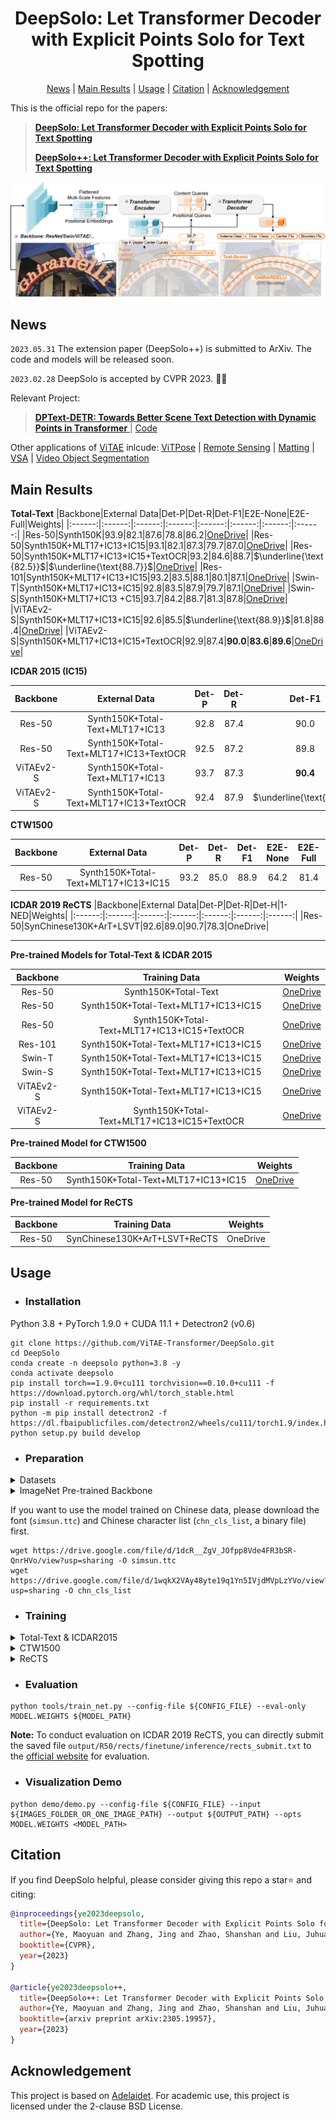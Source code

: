 <h1 align="center">DeepSolo: Let Transformer Decoder with Explicit Points Solo for Text Spotting</h1> 

<p align="center">
  <a href="#News">News</a> |
  <a href="#Main Results">Main Results</a> |
  <a href="#Usage">Usage</a> |
  <a href="#Citation">Citation</a> |
  <a href="#Acknowledgement">Acknowledgement</a>
</p >
This is the official repo for the papers:

> [**DeepSolo: Let Transformer Decoder with Explicit Points Solo for Text Spotting**](https://arxiv.org/abs/2211.10772)
> 
> [**DeepSolo++: Let Transformer Decoder with Explicit Points Solo for Text Spotting**](https://arxiv.org/abs/2305.19957)

<img src="./figs/DeepSolo.jpg" alt="image" style="zoom:50%;" />

## News

`2023.05.31` The extension paper (DeepSolo++) is submitted to ArXiv. The code and models will be released soon.

`2023.02.28` DeepSolo is accepted by CVPR 2023. :tada::tada:

Relevant Project: 
> [**DPText-DETR: Towards Better Scene Text Detection with Dynamic Points in Transformer** ](https://arxiv.org/abs/2207.04491) | [Code](https://github.com/ymy-k/DPText-DETR)

Other applications of [ViTAE](https://github.com/ViTAE-Transformer/ViTAE-Transformer) inlcude: [ViTPose](https://github.com/ViTAE-Transformer/ViTPose) | [Remote Sensing](https://github.com/ViTAE-Transformer/ViTAE-Transformer-Remote-Sensing) | [Matting](https://github.com/ViTAE-Transformer/ViTAE-Transformer-Matting) | [VSA](https://github.com/ViTAE-Transformer/ViTAE-VSA) | [Video Object Segmentation](https://github.com/ViTAE-Transformer/VOS-LLB)


## Main Results

**Total-Text**
|Backbone|External Data|Det-P|Det-R|Det-F1|E2E-None|E2E-Full|Weights|
|:------:|:------:|:------:|:------:|:------:|:------:|:------:|:------:|
|Res-50|Synth150K|93.9|82.1|87.6|78.8|86.2|[OneDrive](https://1drv.ms/u/s!AimBgYV7JjTlgcd3oqq103k359L2PQ?e=tkxgol)|
|Res-50|Synth150K+MLT17+IC13+IC15|93.1|82.1|87.3|79.7|87.0|[OneDrive](https://1drv.ms/u/s!AimBgYV7JjTlgcd2FhvW7pjuKs4iLQ?e=TqYdjG)|
|Res-50|Synth150K+MLT17+IC13+IC15+TextOCR|93.2|84.6|88.7|$\underline{\text{82.5}}$|$\underline{\text{88.7}}$|[OneDrive](https://1drv.ms/u/s!AimBgYV7JjTlgcd138p8HaXViFk-tw?e=r15pMR)|
|Res-101|Synth150K+MLT17+IC13+IC15|93.2|83.5|88.1|80.1|87.1|[OneDrive](https://1drv.ms/u/s!AimBgYV7JjTlgcd0wgXgTNJg3lD4qQ?e=wuOPfN)|
|Swin-T|Synth150K+MLT17+IC13+IC15|92.8|83.5|87.9|79.7|87.1|[OneDrive](https://1drv.ms/u/s!AimBgYV7JjTlgcd5mc12FlChwGCUig?e=Xjdtis)|
|Swin-S|Synth150K+MLT17+IC13 +C15|93.7|84.2|88.7|81.3|87.8|[OneDrive](https://1drv.ms/u/s!AimBgYV7JjTlgcd4Rn_bg8cOn-LwEg?e=dVqz7z)|
|ViTAEv2-S|Synth150K+MLT17+IC13+IC15|92.6|85.5|$\underline{\text{88.9}}$|81.8|88.4|[OneDrive](https://1drv.ms/u/s!AimBgYV7JjTlgcd8dztVae7RRLn6Ow?e=2GLRAs)|
|ViTAEv2-S|Synth150K+MLT17+IC13+IC15+TextOCR|92.9|87.4|**90.0**|**83.6**|**89.6**|[OneDrive](https://1drv.ms/u/s!AimBgYV7JjTlgcd6XGlbZ-I7WvGslQ?e=rrkXLx)|

**ICDAR 2015 (IC15)**

|Backbone|External Data|Det-P|Det-R|Det-F1|E2E-S|E2E-W|E2E-G|Weights|
|:------:|:------:|:------:|:------:|:------:|:------:|:------:|:------:|:------:|
|Res-50|Synth150K+Total-Text+MLT17+IC13|92.8|87.4|90.0|86.8|81.9|76.9|[OneDrive](https://1drv.ms/u/s!AimBgYV7JjTlgcdp6_LjerVYzoYORw?e=0ZuXgR)|
|Res-50|Synth150K+Total-Text+MLT17+IC13+TextOCR|92.5|87.2|89.8|$\underline{\text{88.0}}$|$\underline{\text{83.5}}$|$\underline{\text{79.1}}$|[OneDrive](https://1drv.ms/u/s!AimBgYV7JjTlgcdonZXu6_JtW2QMuA?e=8BTzmi)|
|ViTAEv2-S|Synth150K+Total-Text+MLT17+IC13|93.7|87.3|**90.4**|87.5|82.8|77.7|[OneDrive](https://1drv.ms/u/s!AimBgYV7JjTlgcdrUOUheq2dw6FP-A?e=PYXbiY)|
|ViTAEv2-S|Synth150K+Total-Text+MLT17+IC13+TextOCR|92.4|87.9|$\underline{\text{90.1}}$|**88.1**|**83.9**|**79.5**|[OneDrive](https://1drv.ms/u/s!AimBgYV7JjTlgcdqw1UUnbSAG4qoWA?e=Co1prY)|

**CTW1500**

|Backbone|External Data|Det-P|Det-R|Det-F1|E2E-None|E2E-Full|Weights|
|:------:|:------:|:------:|:------:|:------:|:------:|:------:|:------:|
|Res-50|Synth150K+Total-Text+MLT17+IC13+IC15|93.2|85.0|88.9|64.2|81.4|[OneDrive](https://1drv.ms/u/s!AimBgYV7JjTlgcdsiFgSz-FHgKepqQ?e=56gdHj)|

**ICDAR 2019 ReCTS**
|Backbone|External Data|Det-P|Det-R|Det-H|1-NED|Weights|
|:------:|:------:|:------:|:------:|:------:|:------:|:------:|
|Res-50|SynChinese130K+ArT+LSVT|92.6|89.0|90.7|78.3|OneDrive|

***

**Pre-trained Models for Total-Text & ICDAR 2015**

|Backbone|Training Data|Weights|
|:------:|:------:|:------:|
|Res-50|Synth150K+Total-Text|[OneDrive](https://1drv.ms/u/s!AimBgYV7JjTlgcdxUY6EC18kIvb2HA?e=GSC8Cx)|
|Res-50|Synth150K+Total-Text+MLT17+IC13+IC15|[OneDrive](https://1drv.ms/u/s!AimBgYV7JjTlgcdwrhMu_5lyV3j3gg?e=90flAQ)|
|Res-50|Synth150K+Total-Text+MLT17+IC13+IC15+TextOCR|[OneDrive](https://1drv.ms/u/s!AimBgYV7JjTlgcdu018Hx6GHAo-ZCQ?e=NkEQt6)|
|Res-101|Synth150K+Total-Text+MLT17+IC13+IC15|[OneDrive](https://1drv.ms/u/s!AimBgYV7JjTlgcdvwoL7Y1PSlNFMgw?e=APocIV)|
|Swin-T|Synth150K+Total-Text+MLT17+IC13+IC15|[OneDrive](https://1drv.ms/u/s!AimBgYV7JjTlgcdzxsGdxKgUOoiIVA?e=7BxJhq)|
|Swin-S|Synth150K+Total-Text+MLT17+IC13+IC15|[OneDrive](https://1drv.ms/u/s!AimBgYV7JjTlgcdyjP6PtQSliVdJLA?e=hHkIs4)|
|ViTAEv2-S|Synth150K+Total-Text+MLT17+IC13+IC15|[OneDrive](https://1drv.ms/u/s!AimBgYV7JjTlgcd7KPBhro8LU9fLjA?e=gcpVZ2)|
|ViTAEv2-S|Synth150K+Total-Text+MLT17+IC13+IC15+TextOCR|[OneDrive](https://1drv.ms/u/s!AimBgYV7JjTlgcd9wi432uitMgTM-w?e=fjuJbm)|

**Pre-trained Model for CTW1500**

|Backbone|Training Data|Weights|
|:------:|:------:|:------:|
|Res-50|Synth150K+Total-Text+MLT17+IC13+IC15|[OneDrive](https://1drv.ms/u/s!AimBgYV7JjTlgcdtYzwEBGvOH6CiBw?e=trgKFE)|

**Pre-trained Model for ReCTS**

|Backbone|Training Data|Weights|
|:------:|:------:|:------:|
|Res-50|SynChinese130K+ArT+LSVT+ReCTS|OneDrive|

## Usage

- ### Installation

Python 3.8 + PyTorch 1.9.0 + CUDA 11.1 + Detectron2 (v0.6)
```
git clone https://github.com/ViTAE-Transformer/DeepSolo.git
cd DeepSolo
conda create -n deepsolo python=3.8 -y
conda activate deepsolo
pip install torch==1.9.0+cu111 torchvision==0.10.0+cu111 -f https://download.pytorch.org/whl/torch_stable.html
pip install -r requirements.txt
python -m pip install detectron2 -f https://dl.fbaipublicfiles.com/detectron2/wheels/cu111/torch1.9/index.html
python setup.py build develop
```

- ### Preparation

<details>
<summary>Datasets</summary>

`[SynthText150K (CurvedSynText150K)]` [images](https://github.com/aim-uofa/AdelaiDet/tree/master/datasets) | [annotations(Part1)](https://1drv.ms/u/s!ApEsJ9RIZdBQgQTfQC578sYbkPik?e=2Yz06g) | [annotations(Part2)](https://1drv.ms/u/s!ApEsJ9RIZdBQgQJWqH404p34Wb1m?e=KImg6N)

`[MLT]` [images](https://github.com/aim-uofa/AdelaiDet/tree/master/datasets) | [annotations](https://1drv.ms/u/s!ApEsJ9RIZdBQgQBpvuvV2KBBbN64?e=HVTCab)

`[ICDAR2013]` [images](https://1drv.ms/u/s!ApEsJ9RIZdBQgQcK05sWzK3_t26T?e=5jTWAa) | [annotations](https://1drv.ms/u/s!ApEsJ9RIZdBQfbgqFCeiKOrTM0E?e=UMfIQh)

`[ICDAR2015]` [images](https://1drv.ms/u/s!ApEsJ9RIZdBQgQbupfCNqVxtYGna?e=b4TQY2) | [annotations](https://1drv.ms/u/s!ApEsJ9RIZdBQfhGW5JDiNcDxfWQ?e=PZ2JCX)

`[Total-Text]` [images](https://1drv.ms/u/s!ApEsJ9RIZdBQgQjyPyivo_FnjJ1H?e=qgSFYL) | [annotations](https://1drv.ms/u/s!ApEsJ9RIZdBQgQOShwd8O0K5Dd1f?e=GYyPAX)

`[CTW1500]` [images](https://1drv.ms/u/s!ApEsJ9RIZdBQgQlZVAH5AJld3Y9g?e=zgG71Z) | [annotations](https://1drv.ms/u/s!ApEsJ9RIZdBQfPpyzxoFV34zBg4?e=WK20AN)

`[TextOCR]` [images](https://dl.fbaipublicfiles.com/textvqa/images/train_val_images.zip) | [annotations](https://1drv.ms/u/s!ApEsJ9RIZdBQgQHY3mjH13GRLPGI?e=Dx1O99)

`[Inverse-Text]` [images](https://1drv.ms/u/s!AimBgYV7JjTlgccVhlbD4I3z5QfmsQ?e=myu7Ue) | [annotations](https://1drv.ms/u/s!ApEsJ9RIZdBQf3G4vZpf4QD5NKo?e=xR3GtY)

`[Evaluation ground-truth]` [Link](https://1drv.ms/u/s!ApEsJ9RIZdBQem-MG1TjuRWApyA?e=fVPnmT)

*Some files need to be renamed.* Organize them as follows (lexicon files are not listed here):

```
|- ./datasets
   |- syntext1
   |  |- train_images
   |  └  annotations
   |       |- train_37voc.json
   |       └  train_96voc.json
   |- syntext2
   |  |- train_images
   |  └  annotations
   |       |- train_37voc.json
   |       └  train_96voc.json
   |- mlt2017
   |  |- train_images
   |  |- train_37voc.json
   |  └  train_96voc.json
   |- totaltext
   |  |- train_images
   |  |- test_images
   |  |- train_37voc.json
   |  |- train_96voc.json
   |  └  test.json
   |- ic13
   |  |- train_images
   |  |- train_37voc.json
   |  └  train_96voc.json
   |- ic15
   |  |- train_images
   |  |- test_images
   |  |- train_37voc.json
   |  |- train_96voc.json
   |  └  test.json
   |- ctw1500
   |  |- train_images
   |  |- test_images
   |  |- train_96voc.json
   |  └  test.json
   |- textocr
   |  |- train_images
   |  |- train_37voc_1.json
   |  └  train_37voc_2.json
   |- inversetext
   |  |- test_images
   |  └  test.json
   |- chnsyntext
   |  |- syn_130k_images
   |  └  chn_syntext.json
   |- ArT
   |  |- rename_artimg_train
   |  └  art_train.json
   |- LSVT
   |  |- rename_lsvtimg_train
   |  └  lsvt_train.json
   |- ReCTS
   |  |- ReCTS_train_images
   |  |- ReCTS_val_images
   |  |- ReCTS_test_images
   |  |- rects_train.json
   |  |- rects_val.json
   |  └  rects_test.json
   |- evaluation
   |  |- gt_*.zip
```
</details>

<details>
<summary>ImageNet Pre-trained Backbone</summary>

If you want to pre-train DeepSolo with ResNet-101, ViTAEv2-S or SwinTransformer , you can download the converted backbone weights and put them under `pretrained_backbone` for initialization:  [Swin-T](https://1drv.ms/u/s!ApEsJ9RIZdBQgQvFeSphQrQyacmS?e=H7NtDN) | [ViTAEv2-S](https://1drv.ms/u/s!ApEsJ9RIZdBQgQqGMOhxm6SNmXu3?e=8hiqX1) | [Res101](https://1drv.ms/u/s!ApEsJ9RIZdBQgQ3594GtopQMe-lR?e=fPnWeb) | [Swin-S](https://1drv.ms/u/s!ApEsJ9RIZdBQgQzn8w4kPoPvzOtY?e=Hfa4ET). You can also refer to the python files in `pretrained_backbone` and convert the backbones by yourself.
</details>


If you want to use the model trained on Chinese data, please download the font (`simsun.ttc`) and Chinese character list (`chn_cls_list`, a binary file) first.
```
wget https://drive.google.com/file/d/1dcR__ZgV_JOfpp8Vde4FR3bSR-QnrHVo/view?usp=sharing -O simsun.ttc
wget https://drive.google.com/file/d/1wqkX2VAy48yte19q1Yn5IVjdMVpLzYVo/view?usp=sharing -O chn_cls_list
```

- ### Training
<details>
<summary>Total-Text & ICDAR2015</summary>

**1. Pre-train**

For example, pre-train DeepSolo with Synth150K+Total-Text+MLT17+IC13+IC15:

```
python tools/train_net.py --config-file configs/R_50/pretrain/150k_tt_mlt_13_15.yaml --num-gpus 4
```

**2. Fine-tune**

Fine-tune on Total-Text or ICDAR2015:

```
python tools/train_net.py --config-file configs/R_50/TotalText/finetune_150k_tt_mlt_13_15.yaml --num-gpus 4
python tools/train_net.py --config-file configs/R_50/IC15/finetune_150k_tt_mlt_13_15.yaml --num-gpus 4
```
</details>

<details>
<summary>CTW1500</summary>

**1. Pre-train**

```
python tools/train_net.py --config-file configs/R_50/CTW1500/pretrain_96voc_50maxlen.yaml --num-gpus 4
```

**2. Fine-tune**

```
python tools/train_net.py --config-file configs/R_50/CTW1500/finetune_96voc_50maxlen.yaml --num-gpus 4
```
</details>

<details>
<summary>ReCTS</summary>

**1. Pre-train**

```
python tools/train_net.py --config-file configs/R_50/ReCTS/pretrain.yaml --num-gpus 8
```

**2. Fine-tune**

```
python tools/train_net.py --config-file configs/R_50/ReCTS/finetune.yaml --num-gpus 8
```
</details>


- ### Evaluation
```
python tools/train_net.py --config-file ${CONFIG_FILE} --eval-only MODEL.WEIGHTS ${MODEL_PATH}
```
**Note:** To conduct evaluation on ICDAR 2019 ReCTS, you can directly submit the saved file `output/R50/rects/finetune/inference/rects_submit.txt` to the [official website](https://rrc.cvc.uab.es/?ch=12&com=mymethods&task=4) for evaluation.


- ### Visualization Demo
```
python demo/demo.py --config-file ${CONFIG_FILE} --input ${IMAGES_FOLDER_OR_ONE_IMAGE_PATH} --output ${OUTPUT_PATH} --opts MODEL.WEIGHTS <MODEL_PATH>
```

## Citation

If you find DeepSolo helpful, please consider giving this repo a star:star: and citing:
```bibtex
@inproceedings{ye2023deepsolo,
  title={DeepSolo: Let Transformer Decoder with Explicit Points Solo for Text Spotting},
  author={Ye, Maoyuan and Zhang, Jing and Zhao, Shanshan and Liu, Juhua and Liu, Tongliang and Du, Bo and Tao, Dacheng},
  booktitle={CVPR},
  year={2023}
}

@article{ye2023deepsolo++,
  title={DeepSolo++: Let Transformer Decoder with Explicit Points Solo for Text Spotting},
  author={Ye, Maoyuan and Zhang, Jing and Zhao, Shanshan and Liu, Juhua and Liu, Tongliang and Du, Bo and Tao, Dacheng},
  booktitle={arxiv preprint arXiv:2305.19957},
  year={2023}
}
```

## Acknowledgement

This project is based on [Adelaidet](https://github.com/aim-uofa/AdelaiDet). For academic use, this project is licensed under the 2-clause BSD License.